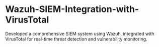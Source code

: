 # Wazuh-SIEM-Integration-with-VirusTotal
Developed a comprehensive SIEM system using Wazuh, integrated with VirusTotal for real-time threat detection and vulnerability monitoring.
